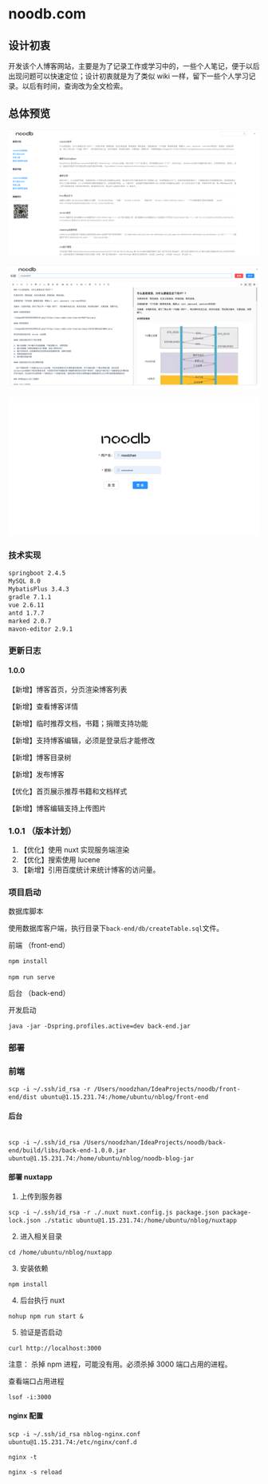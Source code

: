 # noodb.com

## 设计初衷

开发该个人博客网站，主要是为了记录工作或学习中的，一些个人笔记，便于以后出现问题可以快速定位；设计初衷就是为了类似 wiki 一样，留下一些个人学习记录。以后有时间，查询改为全文检索。

## 总体预览

![img.png](document/REAEME_preview_home.png)

![img_1.png](document/README_preview_edit.png)

![img_2.png](document/README_preview_login.png)

### 技术实现

    springboot 2.4.5
    MySQL 8.0
    MybatisPlus 3.4.3
    gradle 7.1.1
    vue 2.6.11
    antd 1.7.7
    marked 2.0.7
    mavon-editor 2.9.1

### 更新日志

#### 1.0.0

【新增】博客首页，分页渲染博客列表

【新增】查看博客详情

【新增】临时推荐文档，书籍；捐赠支持功能

【新增】支持博客编辑，必须是登录后才能修改

【新增】博客目录树

【新增】发布博客

【优化】首页展示推荐书籍和文档样式

【新增】博客编辑支持上传图片

### 1.0.1 （版本计划）

1. 【优化】使用 nuxt 实现服务端渲染
2. 【优化】搜索使用 lucene
3. 【新增】引用百度统计来统计博客的访问量。

### 项目启动

数据库脚本

使用数据库客户端，执行目录下`back-end/db/createTable.sql`文件。

前端 （front-end）

```
npm install

npm run serve
```

后台 （back-end）

开发启动

```shell
java -jar -Dspring.profiles.active=dev back-end.jar
```

### 部署

### 前端

```shell
scp -i ~/.ssh/id_rsa -r /Users/noodzhan/IdeaProjects/noodb/front-end/dist ubuntu@1.15.231.74:/home/ubuntu/nblog/front-end
```

#### 后台

```shell

scp -i ~/.ssh/id_rsa /Users/noodzhan/IdeaProjects/noodb/back-end/build/libs/back-end-1.0.0.jar ubuntu@1.15.231.74:/home/ubuntu/nblog/noodb-blog-jar

```

#### 部署 nuxtapp

1. 上传到服务器

```shell
scp -i ~/.ssh/id_rsa -r ./.nuxt nuxt.config.js package.json package-lock.json ./static ubuntu@1.15.231.74:/home/ubuntu/nblog/nuxtapp
```

2. 进入相关目录

```shell
cd /home/ubuntu/nblog/nuxtapp
```

3. 安装依赖

```shell
npm install
```

4. 后台执行 nuxt

```shell
nohup npm run start &
```

5. 验证是否启动

```shell
curl http://localhost:3000
```

注意： 杀掉 npm 进程，可能没有用。必须杀掉 3000 端口占用的进程。

查看端口占用进程

```shell
lsof -i:3000
```

#### nginx 配置

```shell
scp -i ~/.ssh/id_rsa nblog-nginx.conf ubuntu@1.15.231.74:/etc/nginx/conf.d

```

```shell
nginx -t
```

```shell
nginx -s reload
```
